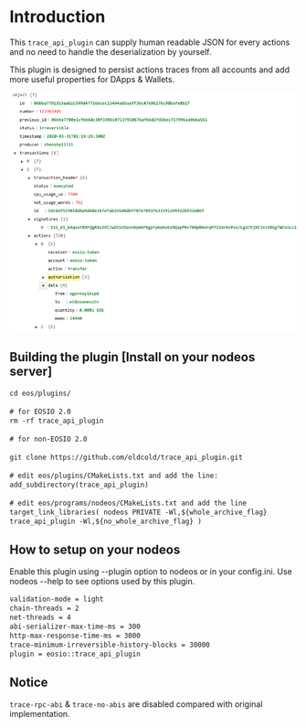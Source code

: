 # Introduction

This `trace_api_plugin` can supply human readable JSON for every actions and no need to handle the deserialization by yourself. 

This plugin is designed to persist actions traces from all accounts and add more useful properties for DApps & Wallets. 


![result_demo](img/result_demo.png "Result Demo")


## Building the plugin [Install on your nodeos server]

```
cd eos/plugins/

# for EOSIO 2.0
rm -rf trace_api_plugin

# for non-EOSIO 2.0

git clone https://github.com/oldcold/trace_api_plugin.git

# edit eos/plugins/CMakeLists.txt and add the line:
add_subdirectory(trace_api_plugin)

# edit eos/programs/nodeos/CMakeLists.txt and add the line
target_link_libraries( nodeos PRIVATE -Wl,${whole_archive_flag} trace_api_plugin -Wl,${no_whole_archive_flag} )
```

## How to setup on your nodeos
Enable this plugin using --plugin option to nodeos or in your config.ini. Use nodeos --help to see options used by this plugin. 

```
validation-mode = light
chain-threads = 2
net-threads = 4
abi-serializer-max-time-ms = 300
http-max-response-time-ms = 3000
trace-minimum-irreversible-history-blocks = 30000
plugin = eosio::trace_api_plugin
```

## Notice
`trace-rpc-abi` & `trace-no-abis` are disabled compared with original implementation.  

